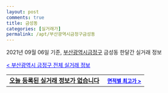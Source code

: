 ```yaml
---
layout: post
comments: true
title: 금성동
categories: [실거래가]
permalink: /apt/부산광역시금정구금성동
---
```


2021년 09월 06일 기준, <a href="/apt/부산광역시금정구">부산광역시금정구</a> 금성동 한달간 실거래 정보

<a style="color: blue;" href="/apt/부산광역시금정구">< 부산광역시 금정구 전체 실거래 정보</a>
<!---- start ---->
<table>
  <tr>
    <td colspan="4" style="font-weight: bold;"><a href="/apt/부산광역시금정구금성동{name_without_space}">오늘 등록된 실거래 정보가 없습니다</a> &nbsp;&nbsp;&nbsp; <a style="color: blue; font-size: smaller;" href="/apt/부산광역시금정구금성동{name_without_space}">면적별 최고가 ></a></td>
  </tr>
    
</table>
<!---- end ---->
    